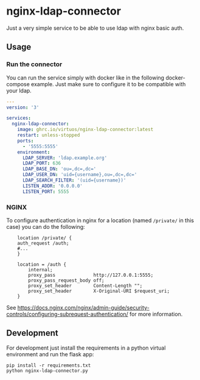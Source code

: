 # nginx-ldap-connector

Just a very simple service to be able to use ldap with nginx basic auth.

## Usage

### Run the connector

You can run the service simply with docker like in the following docker-compose example.
Just make sure to configure it to be compatible with your ldap.

```yml
---
version: '3'

services:
  nginx-ldap-connector:
    image: ghrc.io/virtuos/nginx-ldap-connector:latest
    restart: unless-stopped
    ports:
      - '5555:5555'
    environment:
      LDAP_SERVER: 'ldap.example.org'
      LDAP_PORT: 636
      LDAP_BASE_DN: 'ou=,dc=,dc='
      LDAP_USER_DN: 'uid={username},ou=,dc=,dc='
      LDAP_SEARCH_FILTER: '(uid={username})'
      LISTEN_ADDR: '0.0.0.0'
      LISTEN_PORT: 5555
```

### NGINX

To configure authentication in nginx for a location (named `/private/` in this case)
you can do the following:

```
    location /private/ {
    auth_request /auth;
    #...
    }

    location = /auth {
        internal;
        proxy_pass              http://127.0.0.1:5555;
        proxy_pass_request_body off;
        proxy_set_header        Content-Length "";
        proxy_set_header        X-Original-URI $request_uri;
    }
```

See https://docs.nginx.com/nginx/admin-guide/security-controls/configuring-subrequest-authentication/
for more information.

## Development

For development just install the requirements in a python virtual environment
and run the flask app:

```
pip install -r requirements.txt
python nginx-ldap-connector.py
```
